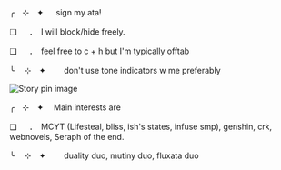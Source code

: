 ╭　⊹　✦ 　 sign my ata! 

❑ 　 ．　I will block/hide freely. 

❑ 　 ．　feel free to c + h but I'm typically offtab 

╰ 　⊹　✦　 　don't use tone indicators w me preferably 

<img src="https://i.pinimg.com/736x/0e/84/54/0e8454ced49c16607c68bd18952f4afd.jpg" alt="Story pin image"/>

╭　⊹　✦ 　Main interests are 

❑ 　 ．　MCYT (Lifesteal, bliss, ish's states, infuse smp), genshin, crk, webnovels, Seraph of the end.

╰ 　⊹　✦　 　duality duo, mutiny duo, fluxata duo

